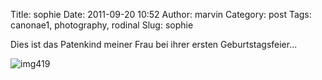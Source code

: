 Title: sophie
Date: 2011-09-20 10:52
Author: marvin
Category: post
Tags: canonae1, photography, rodinal
Slug: sophie

Dies ist das Patenkind meiner Frau bei ihrer ersten Geburtstagsfeier...

![img419]({static}/images/6161973973_68f8ec73b1_b.jpg)

